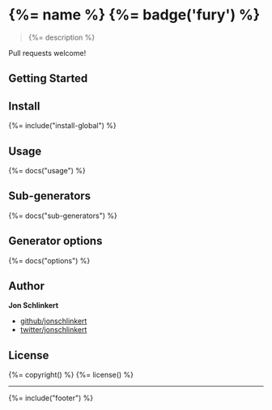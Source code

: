 # {%= name %} {%= badge('fury') %}

> {%= description %}

Pull requests welcome!

## Getting Started

## Install
{%= include("install-global") %}

## Usage
{%= docs("usage") %}

## Sub-generators
{%= docs("sub-generators") %}

## Generator options
{%= docs("options") %}

## Author

**Jon Schlinkert**

+ [github/jonschlinkert](http://github.com/jonschlinkert)
+ [twitter/jonschlinkert](https://twitter.com/jonschlinkert)

## License
{%= copyright() %}
{%= license() %}

***

{%= include("footer") %}
